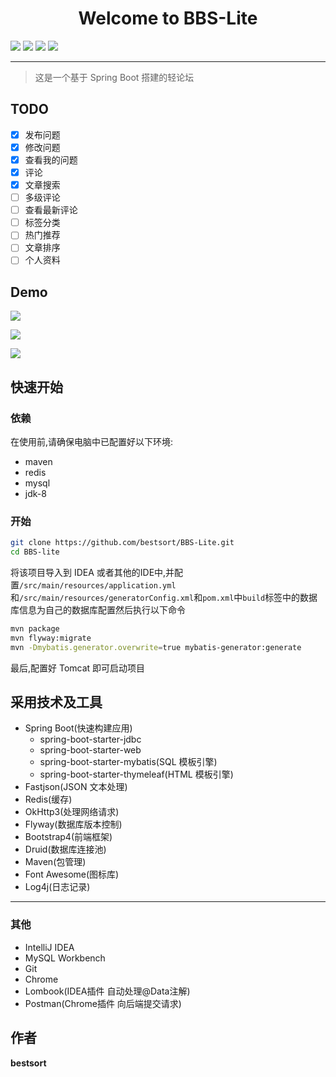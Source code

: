<h1 align="center">Welcome to BBS-Lite </h1>
<span align="center">
<img src="https://img.shields.io/badge/version-1.0-blue.svg?cacheSeconds=2592000">
<img src="https://codebeat.co/badges/4c86e787-ca80-4e4b-8d94-29388044a3b4">
<img src="https://img.shields.io/github/last-commit/bestsort/bbs-lite">
<img src="https://img.shields.io/github/license/bestsort/bbs-lite">
</span>
<hr>

> 这是一个基于 Spring Boot 搭建的轻论坛

## TODO

- [x] 发布问题
- [x] 修改问题
- [x] 查看我的问题
- [x] 评论
- [x] 文章搜索
- [ ] 多级评论
- [ ] 查看最新评论
- [ ] 标签分类
- [ ] 热门推荐
- [ ] 文章排序
- [ ] 个人资料

## Demo

![](https://bestsort-git-project.oss-cn-hangzhou.aliyuncs.com/main.png)

![](https://bestsort-git-project.oss-cn-hangzhou.aliyuncs.com/topic.png)

![](https://bestsort-git-project.oss-cn-hangzhou.aliyuncs.com/question.png)
## 快速开始
### 依赖
在使用前,请确保电脑中已配置好以下环境:
- maven
- redis
- mysql
- jdk-8

### 开始
```bash
git clone https://github.com/bestsort/BBS-Lite.git
cd BBS-lite
```
将该项目导入到 IDEA 或者其他的IDE中,并配置`/src/main/resources/application.yml`
和`/src/main/resources/generatorConfig.xml`和`pom.xml`中`build`标签中的数据库信息为自己的数据库配置然后执行以下命令
```bash
mvn package
mvn flyway:migrate
mvn -Dmybatis.generator.overwrite=true mybatis-generator:generate
```
最后,配置好 Tomcat 即可启动项目

## 采用技术及工具

- Spring Boot(快速构建应用)
    - spring-boot-starter-jdbc
    - spring-boot-starter-web
    - spring-boot-starter-mybatis(SQL 模板引擎)
    - spring-boot-starter-thymeleaf(HTML 模板引擎)
- Fastjson(JSON 文本处理)
- Redis(缓存)
- OkHttp3(处理网络请求)
- Flyway(数据库版本控制)
- Bootstrap4(前端框架)
- Druid(数据库连接池)
- Maven(包管理)
- Font Awesome(图标库)
- Log4j(日志记录)

---
### 其他
- IntelliJ IDEA
- MySQL Workbench
- Git
- Chrome
- Lombook(IDEA插件 自动处理@Data注解)
- Postman(Chrome插件 向后端提交请求)
## 作者
**bestsort**
